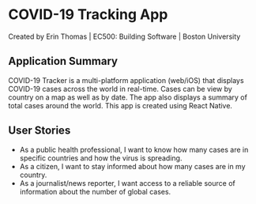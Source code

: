 # COVID-19 Tracking App
Created by Erin Thomas | EC500: Building Software | Boston University

## Application Summary
COVID-19 Tracker is a multi-platform application (web/iOS) that displays COVID-19 cases across the world in real-time. Cases can be view by country on a map as well as by date. The app also displays a summary of total cases around the world.
This app is created using React Native.

## User Stories
* As a public health professional, I want to know how many cases are in specific countries and how the virus is spreading.
* As a citizen, I want to stay informed about how many cases are in my country.
* As a journalist/news reporter, I want access to a reliable source of information about the number of global cases.

